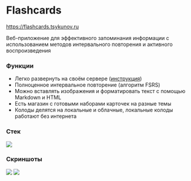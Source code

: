 # Flashcards

https://flashcards.tsykunov.ru

Веб-приложение для эффективного запоминания информации с использованием методов интервального повторения и активного воспроизведения

### Функции

- Легко развернуть на своём сервере ([инструкция](https://flashcards.tsykunov.ru/docs/selfhost.html))
- Полноценное интервальное повторение (алгоритм FSRS)
- Можно вставлять изображения и форматировать текст с помощью Markdown и HTML
- Есть магазин с готовыми наборами карточек на разные темы
- Колоды делятся на локальные и облачные, локальные колоды работают без интернета

### Стек

<img src="https://github.com/user-attachments/assets/6a3a1a30-9b63-482e-a056-b2e5ca56bffb" />

### Скриншоты

<img src="https://github.com/user-attachments/assets/78b20df9-fdd9-4b56-adff-f59dcc264d1d" />

<img src="https://github.com/user-attachments/assets/9cf7aaa3-f0b0-4495-939d-25a256b93473" />
